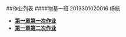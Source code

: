 
##作业列表
####物基一班  2013301020016 杨航
* [**第一章第一次作业**](https://github.com/PatYoung/computationalphysics_N2013301020016/blob/master/01.md)
*  [**第一章第二次作业**](https://github.com/PatYoung/computationalphysics_N2013301020016/blob/master/02.md)
